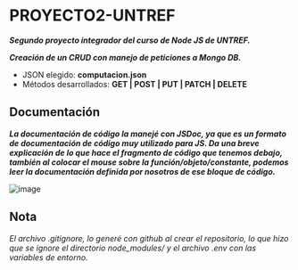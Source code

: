 # PROYECTO2-UNTREF
***Segundo proyecto integrador del curso de Node JS de UNTREF.***

***Creación de un CRUD con manejo de peticiones a Mongo DB.***

* JSON elegido: **computacion.json**
* Métodos desarrollados: **GET | POST | PUT | PATCH | DELETE**

## Documentación
***La documentación de código la manejé con JSDoc, ya que es un formato de documentación de código muy utilizado para JS. Da una breve explicación de lo que hace el fragmento de código que tenemos debajo, también al colocar el mouse sobre la función/objeto/constante, podemos leer la documentación definida por nosotros de ese bloque de código.***

![image](https://github.com/nicofpalma/PROYECTO2-UNTREF/assets/42421169/3ac5f3fa-33df-4568-b90f-4af98e8aaeec)

## Nota
*El archivo .gitignore, lo generé con github al crear el repositorio, lo que hizo que se ignore el directorio node_modules/ y el archivo .env con las variables de entorno.*
